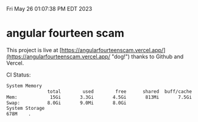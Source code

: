 Fri May 26 01:07:38 PM EDT 2023

# angular fourteen scam


This project is live at [https://angularfourteenscam.vercel.app/](https://angularfourteenscam.vercel.app/ "dog!") thanks to Github and Vercel.

CI Status: 

```bash
System Memory
               total        used        free      shared  buff/cache   available
Mem:            15Gi       3.3Gi       4.5Gi       813Mi       7.5Gi        10Gi
Swap:          8.0Gi       9.0Mi       8.0Gi
System Storage
678M	.
